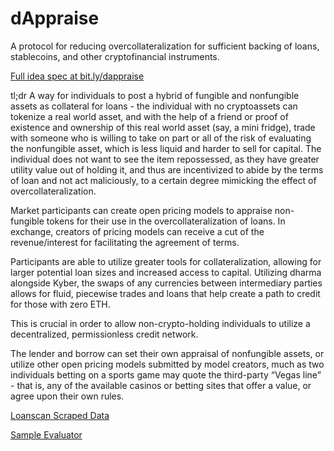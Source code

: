 # dAppraise
A protocol for reducing overcollateralization for sufficient backing of loans, stablecoins, and other cryptofinancial instruments.

[Full idea spec at bit.ly/dappraise](https://bit.ly/dappraise)

tl;dr 
A way for individuals to post a hybrid of fungible and nonfungible assets as collateral for loans - the individual with no cryptoassets can tokenize a real world asset, and with the help of a friend or proof of existence and ownership of this real world asset (say, a mini fridge), trade with someone who is willing to take on part or all of the risk of evaluating the nonfungible asset, which is less liquid and harder to sell for capital. The individual does not want to see the item repossessed, as they have greater utility value out of holding it, and thus are incentivized to abide by the terms of loan and not act maliciously, to a certain degree mimicking the effect of overcollateralization.

Market participants can create open pricing models to appraise non-fungible tokens for their use in the overcollateralization of loans. In exchange, creators of pricing models can receive a cut of the revenue/interest for facilitating the agreement of terms. 

Participants are able to utilize greater tools for collateralization, allowing for larger potential loan sizes and increased access to capital. Utilizing dharma alongside Kyber, the swaps of any currencies between intermediary parties allows for fluid, piecewise trades and loans that help create a path to credit for those with zero ETH.

This is crucial in order to allow non-crypto-holding individuals to utilize a decentralized, permissionless credit network.

The lender and borrow can set their own appraisal of nonfungible assets, or utilize other open pricing models submitted by model creators, much as two individuals betting on a sports game may quote the third-party “Vegas line” - that is, any of the available casinos or betting sites that offer a value, or agree upon their own rules.


[Loanscan Scraped Data](https://docs.google.com/spreadsheets/d/1o4PqSc4ldjahf4VuhVShwuccz0vT4lm_rlAnjSsI3Vc/edit#gid=0)


[Sample Evaluator](https://docs.google.com/spreadsheets/d/1aHiNuIlz7wv0DaZ56mk26uctlY4NzojMaACUQFcQr0E/edit#gid=0)
